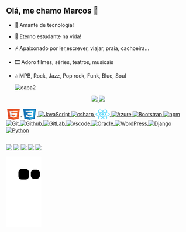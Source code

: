 ## Olá, me chamo Marcos 👋

- 🔭 Amante de tecnologia!                  
- 🌱 Eterno estudante na vida!
- ⚡ Apaixonado por ler,escrever, viajar, praia, cachoeira...
- 🎞  Adoro filmes, séries, teatros, musicais
- 🎶 MPB, Rock, Jazz, Pop rock, Funk, Blue, Soul

  ![capa2](https://user-images.githubusercontent.com/35399145/189922796-5ab06e80-0c41-4764-a4cb-1febd91ec1e8.jpg)
  
  <!--![capalivrov2_Prancheta-1](https://user-images.githubusercontent.com/35399145/189956937-ff5e74c8-fd68-487b-8f36-d70d8a7665f6.jpg)-->


<div align="center">
  <a href="https://github.com/emersoncarneirodasilva">
  <img height="165em" src="https://github-readme-stats.vercel.app/api?username=Maralvo&show_icons=true&theme=blue-green&include_all_commits=true&count_private=true" />
  <img height="165em" src="https://github-readme-stats.vercel.app/api/top-langs/?username=Maralvo&layout=compact&langs_count=7&theme=blue-green" />
</div>
  
<div style="display: inline_block"><br>  
  <img align="center" alt="HTML" height="30" width="40" src="https://raw.githubusercontent.com/devicons/devicon/master/icons/html5/html5-original.svg" />
  <img align="center" alt="CSS" height="30" width="40" src="https://raw.githubusercontent.com/devicons/devicon/master/icons/css3/css3-original.svg" />
  <img align="center" alt="JavaScript" height="30" width="40" src="https://cdn.jsdelivr.net/gh/devicons/devicon/icons/javascript/javascript-original.svg" />
  <img align="center" alt="csharp" height="30" width="40" src="https://cdn.jsdelivr.net/gh/devicons/devicon/icons/csharp/csharp-original.svg" />
  <img align="center" alt="React" height="30" width="40" src="https://raw.githubusercontent.com/devicons/devicon/master/icons/react/react-original.svg" />
  <img align="center" alt="Azure" height="30" width="40" src="https://cdn.jsdelivr.net/gh/devicons/devicon/icons/azure/azure-original.svg" />
  <img align="center" alt="Bootstrap" height="30" width="40" src="https://cdn.jsdelivr.net/gh/devicons/devicon/icons/bootstrap/bootstrap-original.svg" />
  <img align="center" alt="npm" height="30" width="40" src="https://cdn.jsdelivr.net/gh/devicons/devicon/icons/npm/npm-original-wordmark.svg" />
  <img align="center" alt="Git" height="30" width="40" src="https://cdn.jsdelivr.net/gh/devicons/devicon/icons/git/git-original.svg" />
  <img align="center" alt="Github" height="30" width="40" src="https://cdn.jsdelivr.net/gh/devicons/devicon/icons/github/github-original.svg" />
  <img align="center" alt="GitLab" height="30" width="40" src="https://cdn.jsdelivr.net/gh/devicons/devicon/icons/gitlab/gitlab-original.svg" />
  <img align="center" alt="Vscode" height="30" width="40" src="https://cdn.jsdelivr.net/gh/devicons/devicon/icons/vscode/vscode-original.svg" />
  <img align="center" alt="Oracle" height="30" width="40" src="https://cdn.jsdelivr.net/gh/devicons/devicon/icons/oracle/oracle-original.svg" />
  <img align="center" alt="WordPress" height="30" width="40" src="https://cdn.jsdelivr.net/gh/devicons/devicon/icons/wordpress/wordpress-original.svg" />
  <img align="center" alt="Django" height="30" width="40" src="https://cdn.jsdelivr.net/gh/devicons/devicon/icons/django/django-plain.svg" />
  <img align="center" alt="Python" height="30" width="40" src="https://cdn.jsdelivr.net/gh/devicons/devicon/icons/python/python-original-wordmark.svg" />
          

</div>
  
  ##
  
<div>
  <a href="mailto:marcosalv@gmail.com"><img src="https://img.shields.io/badge/Gmail-D14836?style=for-the-badge&logo=gmail&logoColor=white" target="_blank"></a>
  <a href="https://www.linkedin.com/in/marcos-alvarenga-2bb75015/" target="_blank"><img src="https://img.shields.io/badge/-LinkedIn-%230077B5?style=for-the-badge&logo=linkedin&logoColor=white" target="_blank"></a>
 <a href="tel:+5584999887008"><img src="https://img.shields.io/badge/Telegram-2CA5E0?style=for-the-badge&logo=telegram&logoColor=white" target="_blank"></a>
<a href="https://twitter.com/Maralvo"><img src="https://img.shields.io/badge/Twitter-1DA1F2?style=for-the-badge&logo=twitter&logoColor=white"></a>
  <a href="https://www.instagram.com/maralvo/"><img src="https://img.shields.io/badge/Instagram-E4405F?style=for-the-badge&logo=instagram&logoColor=white"></a>
  
  ![Snake animation](https://github.com/rafaballerini/rafaballerini/blob/output/github-contribution-grid-snake.svg)
</div>

